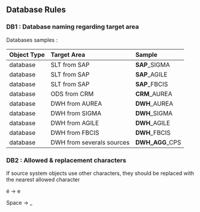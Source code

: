 ## Database Rules

### DB1 : Database naming regarding target area

Databases samples :

|	Object Type	|	Target Area	|	Sample	|
| :---       |    :---   | :---        |				
|	database	|	SLT from SAP	|	__SAP__\_SIGMA	|
|	database	|	SLT from SAP	|	__SAP__\_AGILE	|
|	database	|	SLT from SAP	|	__SAP__\_FBCIS	|
|	database	|	ODS from CRM	|	__CRM__\_AUREA	|
|	database	|	DWH from AUREA	|	__DWH__\_AUREA	|
|	database	|	DWH from SIGMA	|	__DWH__\_SIGMA	|
|	database	|	DWH from AGILE	|	__DWH__\_AGILE	|
|	database	|	DWH from FBCIS	|__DWH__\_FBCIS	|
|	database	|	DWH from severals sources	|	__DWH\_AGG__\_CPS	|

### DB2  : Allowed & replacement characters
If source system objects use other characters, they should be replaced with the nearest allowed character

é &rarr; e

Space &rarr; _
